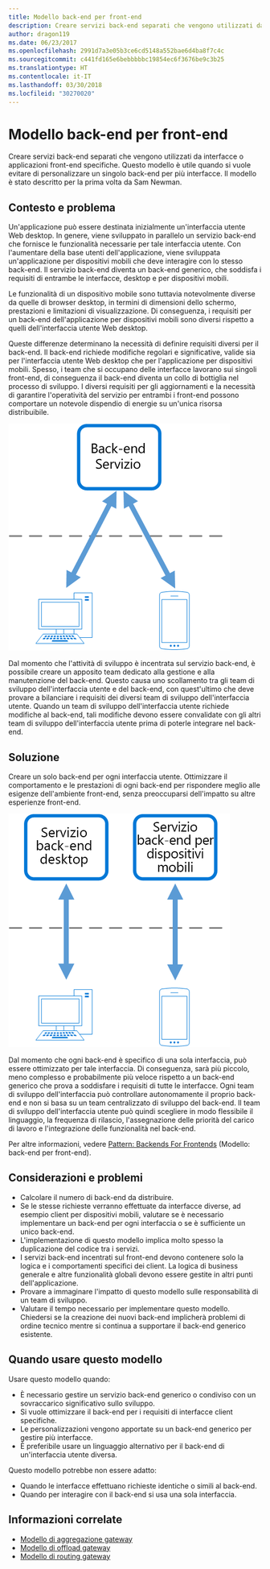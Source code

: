 ```yaml
---
title: Modello back-end per front-end
description: Creare servizi back-end separati che vengono utilizzati da interfacce o applicazioni front-end specifiche.
author: dragon119
ms.date: 06/23/2017
ms.openlocfilehash: 2991d7a3e05b3ce6cd5148a552bae6d4ba8f7c4c
ms.sourcegitcommit: c441fd165e6bebbbbbc19854ec6f3676be9c3b25
ms.translationtype: HT
ms.contentlocale: it-IT
ms.lasthandoff: 03/30/2018
ms.locfileid: "30270020"
---
```

# <a name="backends-for-frontends-pattern"></a>Modello back-end per front-end

Creare servizi back-end separati che vengono utilizzati da interfacce o applicazioni front-end specifiche. Questo modello è utile quando si vuole evitare di personalizzare un singolo back-end per più interfacce. Il modello è stato descritto per la prima volta da Sam Newman.

## <a name="context-and-problem"></a>Contesto e problema

Un'applicazione può essere destinata inizialmente un'interfaccia utente Web desktop. In genere, viene sviluppato in parallelo un servizio back-end che fornisce le funzionalità necessarie per tale interfaccia utente. Con l'aumentare della base utenti dell'applicazione, viene sviluppata un'applicazione per dispositivi mobili che deve interagire con lo stesso back-end. Il servizio back-end diventa un back-end generico, che soddisfa i requisiti di entrambe le interfacce, desktop e per dispositivi mobili.

Le funzionalità di un dispositivo mobile sono tuttavia notevolmente diverse da quelle di browser desktop, in termini di dimensioni dello schermo, prestazioni e limitazioni di visualizzazione. Di conseguenza, i requisiti per un back-end dell'applicazione per dispositivi mobili sono diversi rispetto a quelli dell'interfaccia utente Web desktop. 

Queste differenze determinano la necessità di definire requisiti diversi per il back-end. Il back-end richiede modifiche regolari e significative, valide sia per l'interfaccia utente Web desktop che per l'applicazione per dispositivi mobili. Spesso, i team che si occupano delle interfacce lavorano sui singoli front-end, di conseguenza il back-end diventa un collo di bottiglia nel processo di sviluppo. I diversi requisiti per gli aggiornamenti e la necessità di garantire l'operatività del servizio per entrambi i front-end possono comportare un notevole dispendio di energie su un'unica risorsa distribuibile.

![](./_images/backend-for-frontend.png) 

Dal momento che l'attività di sviluppo è incentrata sul servizio back-end, è possibile creare un apposito team dedicato alla gestione e alla manutenzione del back-end. Questo causa uno scollamento tra gli team di sviluppo dell'interfaccia utente e del back-end, con quest'ultimo che deve provare a bilanciare i requisiti dei diversi team di sviluppo dell'interfaccia utente. Quando un team di sviluppo dell'interfaccia utente richiede modifiche al back-end, tali modifiche devono essere convalidate con gli altri team di sviluppo dell'interfaccia utente prima di poterle integrare nel back-end. 

## <a name="solution"></a>Soluzione

Creare un solo back-end per ogni interfaccia utente. Ottimizzare il comportamento e le prestazioni di ogni back-end per rispondere meglio alle esigenze dell'ambiente front-end, senza preoccuparsi dell'impatto su altre esperienze front-end.

![](./_images/backend-for-frontend-example.png) 

Dal momento che ogni back-end è specifico di una sola interfaccia, può essere ottimizzato per tale interfaccia. Di conseguenza, sarà più piccolo, meno complesso e probabilmente più veloce rispetto a un back-end generico che prova a soddisfare i requisiti di tutte le interfacce. Ogni team di sviluppo dell'interfaccia può controllare autonomamente il proprio back-end e non si basa su un team centralizzato di sviluppo del back-end. Il team di sviluppo dell'interfaccia utente può quindi scegliere in modo flessibile il linguaggio, la frequenza di rilascio, l'assegnazione delle priorità del carico di lavoro e l'integrazione delle funzionalità nel back-end.

Per altre informazioni, vedere [Pattern: Backends For Frontends](http://samnewman.io/patterns/architectural/bff/) (Modello: back-end per front-end).

## <a name="issues-and-considerations"></a>Considerazioni e problemi

- Calcolare il numero di back-end da distribuire.
- Se le stesse richieste verranno effettuate da interfacce diverse, ad esempio client per dispositivi mobili, valutare se è necessario implementare un back-end per ogni interfaccia o se è sufficiente un unico back-end.
- L'implementazione di questo modello implica molto spesso la duplicazione del codice tra i servizi.
- I servizi back-end incentrati sul front-end devono contenere solo la logica e i comportamenti specifici dei client. La logica di business generale e altre funzionalità globali devono essere gestite in altri punti dell'applicazione.
- Provare a immaginare l'impatto di questo modello sulle responsabilità di un team di sviluppo.
- Valutare il tempo necessario per implementare questo modello. Chiedersi se la creazione dei nuovi back-end implicherà problemi di ordine tecnico mentre si continua a supportare il back-end generico esistente.

## <a name="when-to-use-this-pattern"></a>Quando usare questo modello

Usare questo modello quando:

- È necessario gestire un servizio back-end generico o condiviso con un sovraccarico significativo sullo sviluppo.
- Si vuole ottimizzare il back-end per i requisiti di interfacce client specifiche.
- Le personalizzazioni vengono apportate su un back-end generico per gestire più interfacce.
- È preferibile usare un linguaggio alternativo per il back-end di un'interfaccia utente diversa.

Questo modello potrebbe non essere adatto:

- Quando le interfacce effettuano richieste identiche o simili al back-end.
- Quando per interagire con il back-end si usa una sola interfaccia.

## <a name="related-guidance"></a>Informazioni correlate

- [Modello di aggregazione gateway](./gateway-aggregation.md)
- [Modello di offload gateway](./gateway-offloading.md)
- [Modello di routing gateway](./gateway-routing.md)


